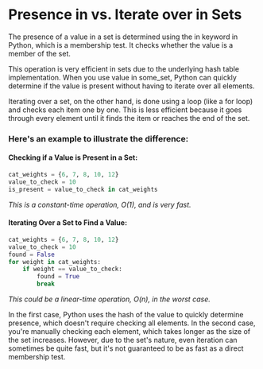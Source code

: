 # Presence in vs. Iterate over in Sets

The presence of a value in a set is determined using the in keyword in Python, which is a membership test. It checks whether the value is a member of the set.

This operation is very efficient in sets due to the underlying hash table implementation. When you use value in some_set, Python can quickly determine if the value is present without having to iterate over all elements.

Iterating over a set, on the other hand, is done using a loop (like a for loop) and checks each item one by one. This is less efficient because it goes through every element until it finds the item or reaches the end of the set.

### Here's an example to illustrate the difference:

#### Checking if a Value is Present in a Set:

```python
cat_weights = {6, 7, 8, 10, 12}
value_to_check = 10
is_present = value_to_check in cat_weights
```

*This is a constant-time operation, O(1), and is very fast.*

#### Iterating Over a Set to Find a Value:

```python
cat_weights = {6, 7, 8, 10, 12}
value_to_check = 10
found = False
for weight in cat_weights:
    if weight == value_to_check:
        found = True
        break
```

*This could be a linear-time operation, O(n), in the worst case.*

In the first case, Python uses the hash of the value to quickly determine presence, which doesn't require checking all elements. In the second case, you're manually checking each element, which takes longer as the size of the set increases. However, due to the set's nature, even iteration can sometimes be quite fast, but it's not guaranteed to be as fast as a direct membership test.